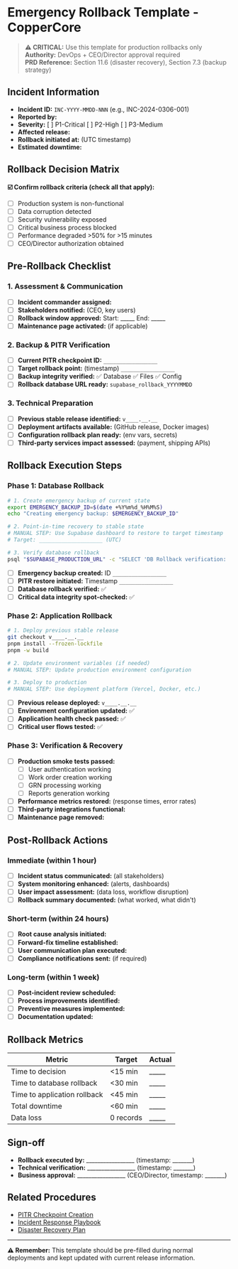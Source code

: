 # Emergency Rollback Template - CopperCore

> **⚠️ CRITICAL:** Use this template for production rollbacks only  
> **Authority:** DevOps + CEO/Director approval required  
> **PRD Reference:** Section 11.6 (disaster recovery), Section 7.3 (backup strategy)

## Incident Information

- **Incident ID:** `INC-YYYY-MMDD-NNN` (e.g., INC-2024-0306-001)
- **Reported by:** 
- **Severity:** [ ] P1-Critical [ ] P2-High [ ] P3-Medium
- **Affected release:** 
- **Rollback initiated at:** (UTC timestamp)
- **Estimated downtime:** 

## Rollback Decision Matrix

**☑️ Confirm rollback criteria (check all that apply):**
- [ ] Production system is non-functional
- [ ] Data corruption detected
- [ ] Security vulnerability exposed
- [ ] Critical business process blocked
- [ ] Performance degraded >50% for >15 minutes
- [ ] CEO/Director authorization obtained

## Pre-Rollback Checklist

### 1. Assessment & Communication
- [ ] **Incident commander assigned:** 
- [ ] **Stakeholders notified:** (CEO, key users)
- [ ] **Rollback window approved:** Start: _____ End: _____
- [ ] **Maintenance page activated:** (if applicable)

### 2. Backup & PITR Verification
- [ ] **Current PITR checkpoint ID:** `_________________`
- [ ] **Target rollback point:** (timestamp) `_________________`
- [ ] **Backup integrity verified:** ✅ Database ✅ Files ✅ Config
- [ ] **Rollback database URL ready:** `supabase_rollback_YYYYMMDD`

### 3. Technical Preparation
- [ ] **Previous stable release identified:** `v____.__.__`
- [ ] **Deployment artifacts available:** (GitHub release, Docker images)
- [ ] **Configuration rollback plan ready:** (env vars, secrets)
- [ ] **Third-party services impact assessed:** (payment, shipping APIs)

## Rollback Execution Steps

### Phase 1: Database Rollback
```bash
# 1. Create emergency backup of current state
export EMERGENCY_BACKUP_ID=$(date +%Y%m%d_%H%M%S)
echo "Creating emergency backup: $EMERGENCY_BACKUP_ID"

# 2. Point-in-time recovery to stable state
# MANUAL STEP: Use Supabase dashboard to restore to target timestamp
# Target: ____________________ (UTC)

# 3. Verify database rollback
psql "$SUPABASE_PRODUCTION_URL" -c "SELECT 'DB Rollback verification: ' || NOW();"
```

- [ ] **Emergency backup created:** ID `_________________`
- [ ] **PITR restore initiated:** Timestamp `_________________`
- [ ] **Database rollback verified:** ✅
- [ ] **Critical data integrity spot-checked:** ✅

### Phase 2: Application Rollback
```bash
# 1. Deploy previous stable release
git checkout v____.__.__
pnpm install --frozen-lockfile
pnpm -w build

# 2. Update environment variables (if needed)
# MANUAL STEP: Update production environment configuration

# 3. Deploy to production
# MANUAL STEP: Use deployment platform (Vercel, Docker, etc.)
```

- [ ] **Previous release deployed:** `v____.__.__`
- [ ] **Environment configuration updated:** ✅
- [ ] **Application health check passed:** ✅
- [ ] **Critical user flows tested:** ✅

### Phase 3: Verification & Recovery
- [ ] **Production smoke tests passed:**
  - [ ] User authentication working
  - [ ] Work order creation working  
  - [ ] GRN processing working
  - [ ] Reports generation working
- [ ] **Performance metrics restored:** (response times, error rates)
- [ ] **Third-party integrations functional:** 
- [ ] **Maintenance page removed:**

## Post-Rollback Actions

### Immediate (within 1 hour)
- [ ] **Incident status communicated:** (all stakeholders)
- [ ] **System monitoring enhanced:** (alerts, dashboards)
- [ ] **User impact assessment:** (data loss, workflow disruption)
- [ ] **Rollback summary documented:** (what worked, what didn't)

### Short-term (within 24 hours)
- [ ] **Root cause analysis initiated:** 
- [ ] **Forward-fix timeline established:**
- [ ] **User communication plan executed:**
- [ ] **Compliance notifications sent:** (if required)

### Long-term (within 1 week)
- [ ] **Post-incident review scheduled:**
- [ ] **Process improvements identified:**
- [ ] **Preventive measures implemented:**
- [ ] **Documentation updated:**

## Rollback Metrics

| Metric | Target | Actual |
|--------|---------|---------|
| Time to decision | <15 min | _____ |
| Time to database rollback | <30 min | _____ |
| Time to application rollback | <45 min | _____ |
| Total downtime | <60 min | _____ |
| Data loss | 0 records | _____ |

## Sign-off

- **Rollback executed by:** _________________ (timestamp: _______)
- **Technical verification:** _________________ (timestamp: _______)
- **Business approval:** _________________ (CEO/Director, timestamp: _______)

## Related Procedures

- [PITR Checkpoint Creation](#backup-pitr-checklist)
- [Incident Response Playbook](../docs/procedures/INCIDENT_RESPONSE.md)
- [Disaster Recovery Plan](../docs/procedures/DISASTER_RECOVERY.md)

---

**⚠️ Remember:** This template should be pre-filled during normal deployments and kept updated with current release information.